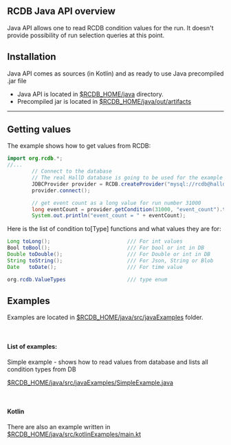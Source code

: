 ## RCDB Java API overview

Java API allows one to read RCDB condition values for the run. It doesn't provide possibility of run selection queries at this point.


## Installation
Java API comes as sources (in Kotlin) and as ready to use Java precompiled .jar file

* Java API is located in [$RCDB_HOME/java](https://github.com/JeffersonLab/rcdb/tree/main/java) directory. 
* Precompiled jar is located in [$RCDB_HOME/java/out/artifacts](https://github.com/JeffersonLab/rcdb/tree/main/java/out/artifacts/rcdb_jar/)

---


## Getting values

The example shows how to get values from RCDB:

```java
import org.rcdb.*;
//...
        // Connect to the database 
        // The real HallD database is going to be used for the example
        JDBCProvider provider = RCDB.createProvider("mysql://rcdb@hallddb.jlab.org/rcdb");
        provider.connect();

        // get event count as a long value for run number 31000
        long eventCount = provider.getCondition(31000, "event_count").toLong();
        System.out.println("event_count = " + eventCount);
```

Here is the list of condition to[Type] functions and what values they are for:

```java
Long toLong();                         /// For int values
Bool toBool();                         /// For bool or int in DB
Double toDouble();                     /// For Double or int in DB
String toString();                     /// For Json, String or Blob
Date   toDate();                       /// For time value

org.rcdb.ValueTypes                    /// type enum
```

## Examples

Examples are located in [$RCDB_HOME/java/src/javaExamples](https://github.com/JeffersonLab/rcdb/tree/main/java/src/javaExamples) folder. 

<br>

#### List of examples:

Simple example - shows how to read values from database and lists all condition types from DB

[$RCDB_HOME/java/src/javaExamples/SimpleExample.java](https://github.com/JeffersonLab/rcdb/blob/main/java/src/javaExamples/SimpleExample.java)

<br>

#### Kotlin

There are also an example written in [$RCDB_HOME/java/src/kotlinExamples/main.kt](https://github.com/JeffersonLab/rcdb/blob/main/java/src/kotlinExamples/main.kt)





